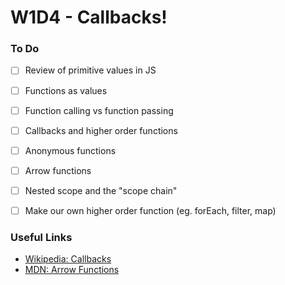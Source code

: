 # W1D4 - Callbacks!

### To Do
- [ ] Review of primitive values in JS
- [ ] Functions as values
- [ ] Function calling vs function passing
- [ ] Callbacks and higher order functions
- [ ] Anonymous functions
- [ ] Arrow functions
- [ ] Nested scope and the "scope chain"
- [ ] Make our own higher order function (eg. forEach, filter, map)























### Useful Links
* [Wikipedia: Callbacks](https://en.wikipedia.org/wiki/Callback_(computer_programming))
* [MDN: Arrow Functions](https://developer.mozilla.org/en-US/docs/Web/JavaScript/Reference/Functions/Arrow_functions)
